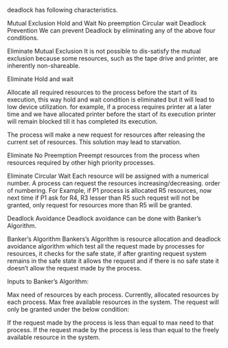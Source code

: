 deadlock has following characteristics.


Mutual Exclusion
Hold and Wait
No preemption
Circular wait
Deadlock Prevention
We can prevent Deadlock by eliminating any of the above four conditions.



Eliminate Mutual Exclusion
It is not possible to dis-satisfy the mutual exclusion because some resources, such as the tape drive and printer, are inherently non-shareable.

Eliminate Hold and wait

Allocate all required resources to the process before the start of its execution, this way hold and wait condition is eliminated but it will lead to low device utilization. for example, if a process requires printer at a later time and we have allocated printer before the start of its execution printer will remain blocked till it has completed its execution.

The process will make a new request for resources after releasing the current set of resources. This solution may lead to starvation.

Eliminate No Preemption
Preempt resources from the process when resources required by other high priority processes.

Eliminate Circular Wait
Each resource will be assigned with a numerical number. A process can request the resources increasing/decreasing. order of numbering.
For Example, if P1 process is allocated R5 resources, now next time if P1 ask for R4, R3 lesser than R5 such request will not be granted, only request for resources more than R5 will be granted.

Deadlock Avoidance
Deadlock avoidance can be done with Banker’s Algorithm.

Banker’s Algorithm
Bankers’s Algorithm is resource allocation and deadlock avoidance algorithm which test all the request made by processes for resources, it checks for the safe state, if after granting request system remains in the safe state it allows the request and if there is no safe state it doesn’t allow the request made by the process.

Inputs to Banker’s Algorithm:


Max need of resources by each process.
Currently, allocated resources by each process.
Max free available resources in the system.
The request will only be granted under the below condition:

If the request made by the process is less than equal to max need to that process.
If the request made by the process is less than equal to the freely available resource in the system.
